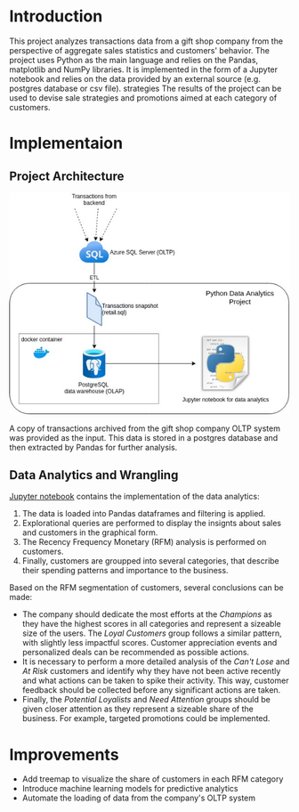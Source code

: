 # Introduction
This project analyzes transactions data from a gift shop company from the perspective of aggregate sales statistics and customers' behavior. The project uses Python as the main language and relies on the Pandas, matplotlib and NumPy libraries. It is implemented in the form of a Jupyter notebook and relies on the data provided by an external source (e.g. postgres database or csv file).
strategies
The results of the project can be used to devise sale strategies and promotions aimed at each category of customers. 


# Implementaion
## Project Architecture

![project structure](./assets/python_analytics.jpg)

A copy of transactions archived from the gift shop company OLTP system was provided as the input. This data is stored in a postgres database and then extracted by Pandas for further analysis.

## Data Analytics and Wrangling

[Jupyter notebook](./python_data_wrangling/retail_data_analytics_wrangling.ipynb) contains the implementation of the data analytics: 

1. The data is loaded into Pandas dataframes and filtering is applied.
2. Explorational queries are performed to display the insignts about sales and customers in the graphical form.
3. The Recency Frequency Monetary (RFM) analysis is performed on customers.
4. Finally, customers are groupped into several categories, that describe their spending patterns and  importance to the business. 

Based on the RFM segmentation of customers, several conclusions can be made:
- The company should dedicate the most efforts at the _Champions_ as they have the highest scores in all categories and represent a sizeable size of the users. The _Loyal Customers_ group follows a similar pattern, with slightly less impactful scores. Customer appreciation events and personalized deals can be recommended as possible actions. 
- It is necessary to perform a more detailed analysis of the _Can't Lose_ and _At Risk_ customers and identify why they have not been active recently and what actions can be taken to spike their activity. This way, customer feedback should be collected before any significant actions are taken. 
- Finally, the _Potential Loyalists_ and _Need Attention_ groups should be given closer attention as they represent a sizeable share of the business. For example, targeted promotions could be implemented.


# Improvements
- Add treemap to visualize the share of customers in each RFM category
- Introduce machine learning models for predictive analytics
- Automate the loading of data from the company's OLTP system
